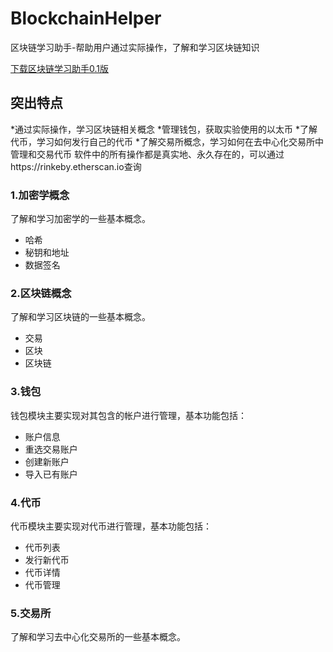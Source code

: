 # BlockchainHelper
区块链学习助手-帮助用户通过实际操作，了解和学习区块链知识

[下载区块链学习助手0.1版](https://github.com/bitflying/BlockchainHelper/releases/download/v0.1/BlockchainHelper.app.zip)

## 突出特点
*通过实际操作，学习区块链相关概念
*管理钱包，获取实验使用的以太币
*了解代币，学习如何发行自己的代币
*了解交易所概念，学习如何在去中心化交易所中管理和交易代币
软件中的所有操作都是真实地、永久存在的，可以通过https://rinkeby.etherscan.io查询

### 1.加密学概念
了解和学习加密学的一些基本概念。
  * 哈希
  * 秘钥和地址
  * 数据签名

### 2.区块链概念
了解和学习区块链的一些基本概念。
* 交易
* 区块
* 区块链

### 3.钱包
钱包模块主要实现对其包含的帐户进行管理，基本功能包括：
* 账户信息
* 重选交易账户
* 创建新账户
* 导入已有账户

### 4.代币
代币模块主要实现对代币进行管理，基本功能包括：
* 代币列表
* 发行新代币
* 代币详情
* 代币管理

### 5.交易所
了解和学习去中心化交易所的一些基本概念。
